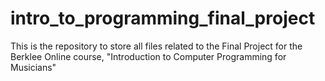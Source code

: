 # intro_to_programming_final_project
This is the repository to store all files related to the Final Project for the Berklee Online course, "Introduction to Computer Programming for Musicians"
